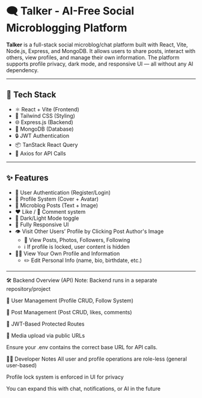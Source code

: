 # 🗨️ Talker - AI-Free Social Microblogging Platform

**Talker** is a full-stack social microblog/chat platform built with React, Vite, Node.js, Express, and MongoDB. It allows users to share posts, interact with others, view profiles, and manage their own information. The platform supports profile privacy, dark mode, and responsive UI — all without any AI dependency.

---

## 🚀 Tech Stack

- ⚛️ React + Vite (Frontend)
- 🎨 Tailwind CSS (Styling)
- 🌐 Express.js (Backend)
- 🍃 MongoDB (Database)
- 🔒 JWT Authentication
- 📦 TanStack React Query
- 🔁 Axios for API Calls

---

## ✨ Features

- 🔐 User Authentication (Register/Login)
- 👤 Profile System (Cover + Avatar)
- 📝 Microblog Posts (Text + Image)
- ❤️ Like / 💬 Comment system
- 🔄 Dark/Light Mode toggle
- 📱 Fully Responsive UI
- 👁️ Visit Other Users’ Profile by Clicking Post Author's Image
  - 🔄 View Posts, Photos, Followers, Following
  - ℹ️ If profile is locked, user content is hidden
- 🙋‍♂️ View Your Own Profile and Information
  - ✏️ Edit Personal Info (name, bio, birthdate, etc.)

---

🛠 Backend Overview (API)
Note: Backend runs in a separate repository/project

🧑 User Management (Profile CRUD, Follow System)

📄 Post Management (Post CRUD, likes, comments)

🔐 JWT-Based Protected Routes

📸 Media upload via public URLs

Ensure your .env contains the correct base URL for API calls.

🧑‍💻 Developer Notes
All user and profile operations are role-less (general user-based)

Profile lock system is enforced in UI for privacy

You can expand this with chat, notifications, or AI in the future

